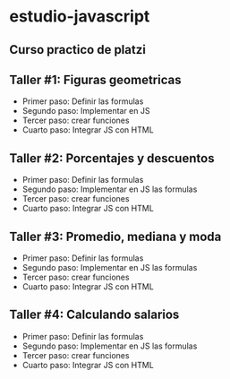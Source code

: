 # estudio-javascript

## Curso practico de platzi

## Taller #1: Figuras geometricas

- Primer paso: Definir las formulas
- Segundo paso: Implementar en JS
- Tercer paso: crear funciones
- Cuarto paso: Integrar JS con HTML

## Taller #2: Porcentajes y descuentos
- Primer paso: Definir las formulas
- Segundo paso: Implementar en JS las formulas
- Tercer paso: crear funciones
- Cuarto paso: Integrar JS con HTML

## Taller #3: Promedio, mediana y moda
- Primer paso: Definir las formulas
- Segundo paso: Implementar en JS las formulas
- Tercer paso: crear funciones
- Cuarto paso: Integrar JS con HTML

## Taller #4: Calculando salarios
- Primer paso: Definir las formulas
- Segundo paso: Implementar en JS las formulas
- Tercer paso: crear funciones
- Cuarto paso: Integrar JS con HTML